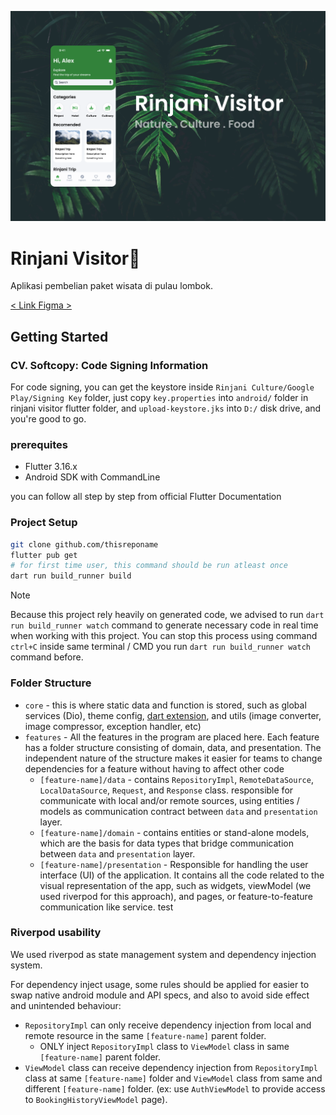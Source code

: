 ![](_assets/cover.png)
# Rinjani Visitor🚞

Aplikasi pembelian paket wisata di pulau lombok.

[ < Link Figma > ](https://www.figma.com/file/zsxBMODaHeBTryvAeV3lHO/rinjaniVisitor?type=design&node-id=1%3A3&mode=design&t=tvNXCJ8M6fpKfFeA-1)


## Getting Started

### CV. Softcopy: Code Signing Information
For code signing, you can get the keystore inside `Rinjani Culture/Google Play/Signing Key` folder, just copy `key.properties` into  `android/` folder in rinjani visitor flutter folder, and `upload-keystore.jks` into `D:/` disk drive, and you're good to go.

### prerequites
- Flutter 3.16.x
- Android SDK with CommandLine 

you can follow all step by step from official Flutter Documentation

### Project Setup
```bash
git clone github.com/thisreponame
flutter pub get
# for first time user, this command should be run atleast once
dart run build_runner build 
```
> [!NOTE]
> Because this project rely heavily on generated code, we advised to run `dart run build_runner watch` command to generate necessary code in real time when working with this project.
> You can stop this process using command `ctrl+C` inside same terminal / CMD you run `dart run build_runner watch` command before.



### Folder Structure
- `core` - this is where static data and function is stored, such as global services (Dio), theme config, [dart extension](https://dart.dev/language/extension-methods), and utils (image converter, image compressor, exception handler, etc)
- `features` - All the features in the program are placed here. Each feature has a folder structure consisting of domain, data, and presentation. The independent nature of the structure makes it easier for teams to change dependencies for a feature without having to affect other code
  - `[feature-name]/data` - contains `RepositoryImpl`, `RemoteDataSource`, `LocalDataSource`, `Request`, and `Response` class. responsible for communicate with local and/or remote sources, using entities / models as communication contract between `data` and `presentation` layer.
  - `[feature-name]/domain` - contains entities or stand-alone models, which are the basis for data types that bridge communication between `data` and `presentation` layer.  
  - `[feature-name]/presentation` - Responsible for handling the user interface (UI) of the application. It contains all the code related to the visual representation of the app, such as widgets, viewModel (we used riverpod for this approach), and pages, or feature-to-feature communication like service.
test

### Riverpod usability
We used riverpod as state management system and dependency injection system. 

For dependency inject usage, some rules should be applied for easier to swap native android module and API specs, and also to avoid side effect and unintended behaviour: 
- `RepositoryImpl` can only receive dependency injection from local and remote resource in the same `[feature-name]` parent folder.
  - ONLY inject `RepositoryImpl` class to `ViewModel` class in same `[feature-name]` parent folder. 
- `ViewModel` class can receive dependency injection from `RepositoryImpl` class at same `[feature-name]` folder and `ViewModel` class from same and different `[feature-name]` folder. (ex: use `AuthViewModel` to provide access to `BookingHistoryViewModel` page).
